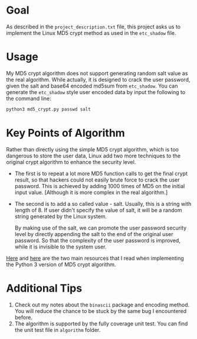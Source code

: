 # Goal

As described in the `project_description.txt` file, this project asks us to implement the Linux MD5 crypt method as used in the `etc_shadow` file. 

# Usage

My MD5 crypt algorithm does not support generating random salt value as the real algorithm. While actually, it is designed to crack the user password, given the salt and base64 encoded md5sum from `etc_shadow`. You can generate the `etc_shadow` style user encoded data by input the following to the command line: 

```cmd
python3 md5_crypt.py passwd salt
```

# Key Points of Algorithm

Rather than directly using the simple MD5 crypt algorithm, which is too dangerous to store the user data, Linux add two more techniques to the original crypt algorithm to enhance the security level. 

*   The first is to repeat a lot more MD5 function calls to get the final crypt result, so that hackers could not easily brute force to crack the user password. This is achieved by adding 1000 times of MD5 on the initial input value. [Although it is more complex in the real algorithm.]

*   The second is to add a so called value - salt. Usually, this is a string with length of 8. If user didn't specify the value of salt, it will be a random string generated by the Linux system. 

    By making use of the salt, we can promote the user password security level by directly appending the salt to the end of the original user password. So that the complexity of the user password is improved, while it is invisible to the system user. 

[Here](https://www.vidarholen.net/contents/blog/?p=32) and [here](https://unix4lyfe.org/crypt/crypt.js) are the two main resources that I read when implementing the Python 3 version of MD5 crypt algorithm. 

# Additional Tips

1.  Check out my notes about the `binascii` package and encoding method. You will reduce the chance to be stuck by the same bug I encountered before. 
2.  The algorithm is supported by the fully coverage unit test. You can find the unit test file in `algorithm` folder. 